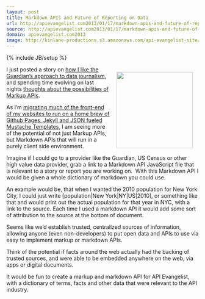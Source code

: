 ```yaml
---
layout: post
title: Markdown APIs and Future of Reporting on Data
url: http://apievangelist.com2013/01/17/markdown-apis-and-future-of-reporting-on-data/
source: http://apievangelist.com2013/01/17/markdown-apis-and-future-of-reporting-on-data/
domain: apievangelist.com2013
image: http://kinlane-productions.s3.amazonaws.com/api-evangelist-site/blog/markdown-icon.png
---
```

{% include JB/setup %}
<p><img style="padding: 15px;" src="https://s3.amazonaws.com/kinlane-productions/markdown-icon.png" alt="" width="200" align="right" /></p>
<p>I just posted a story on <a title="how I like the Guardian&rsquo;s approach to data journalism" href="http://kinlane.com/2013/01/17/the-guardian-is-brilliant-in-supporting-relevant-events-with-open-data/">how I like the Guardian&rsquo;s approach to data journalism</a>, and spending time evolving on last nights <a title="Markup APIs" href="/2013/01/16/markup-apis-and-api-scripting-platforms/">thoughts about the possibilities of Markup APIs</a>.</p>
<p>As I&rsquo;m <a href="http://kinlane.com/2013/01/02/all-side-projects-are-now-hosted-on-github/">migrating much of the front-end of my websites to run on a home brew of Github Pages, Jekyll and JSON fueled Mustache Templates</a>, I am seeing more of the potential of not just Markup APIs, but Markdown APIs that will run in a purely client side environment.</p>
<p>Imagine if I could go to a provider like the Guardian, US Census or other high value data provider, grab a link to a Markdown API JavaScript file that is relevant to a story or report you are working on. &nbsp;With this Markdown API I would be given a whole dictionary of markdown you could use.</p>
<p>An example would be, that when I wanted the 2010 population for New York City, I could just write [population|New York|NY|US|2010], or something like that and would print out the actual population for that year in NYC, with a link to the source.  Each time I used a markdown API it would add some sort of attribution to the source at the bottom of document.</p>
<p>Seems like we&rsquo;d establish trusted, centralized sources of information, allowing anyone (even non-developers) to put open data and APIs to use via easy to implement markup or markdown APIs.</p>
<p>Think of the potential if facts around the web actually had the backing of trusted sources, and were able to be embedded anywhere on the web, via apps or digital documents.</p>
<p>It would be fun to create a markup and markdown API for API Evangelist, with a dictionary of terms, facts and other data that were relevant to the API industry.</p>
